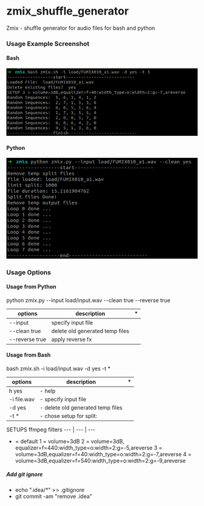 # zmix_shuffle_generator
Zmix - shuffle generator for audio files for bash and python




### Usage Example Screenshot

#### Bash
[![Editor Screen](https://raw.githubusercontent.com/maranemil/zmix_shuffle_generator/master/demosample/Screenshot1.png)](#features)


#### Python
[![Editor Screen](https://raw.githubusercontent.com/maranemil/zmix_shuffle_generator/master/demosample/Screenshot2.png)](#features)

<!--
### Output Samples Example 
<audio controls src="https://raw.githubusercontent.com/maranemil/zmix_shuffle_generator/master/demosample/output_bash_1586171474.wav" type="audio/wav"><code>audio</code></audio>
<audio controls src="https://raw.githubusercontent.com/maranemil/zmix_shuffle_generator/master/demosample/output_python_20200406-131715.wav" type="audio/wav"><code>audio</code></audio>
<audio controls src="https://raw.githubusercontent.com/maranemil/zmix_shuffle_generator/master/demosample/output_exp1-20200406-132105.wav" type="audio/wav"><code>audio</code></audio>
<audio controls src="https://raw.githubusercontent.com/maranemil/zmix_shuffle_generator/master/demosample/output_exp2_20200406-132314.wav.ogg" type="audio/ogg"><code>audio</code></audio>
<audio controls src="https://raw.githubusercontent.com/maranemil/zmix_shuffle_generator/master/demosample/output_exp3_20200406-135654.wav.ogg" type="audio/ogg"><code>audio</code></audio>
-->

### Usage Options

#### Usage from Python

python zmix.py --input load/input.wav  --clean true --reverse true


options | description | *
--- | --- | ---
--input  |  specify input file 
--clean true |   delete old generated temp files
--reverse true |  apply reverse fx

#### Usage from Bash

bash zmix.sh -i load/input.wav -d yes -t *

options| description | *
--- | --- | ---
h yes  |  - help
-i file.wav |   - specify input file
-d yes        | - delete old generated temp files
-t *          | - chose setup for split:

SETUPS ffmpeg filters
--- | --- | ---
* = default
1 = volume=3dB
2 = volume=3dB, equalizer=f=440:width_type=o:width=2:g=-5,areverse
3 = volume=3dB,equalizer=f=40:width_type=o:width=2:g=-7,areverse
4 = volume=3dB,equalizer=f=540:width_type=o:width=2:g=-9,areverse









##### Add git ignore
* echo ".idea/*" >> .gitignore
* git commit -am "remove .idea"
